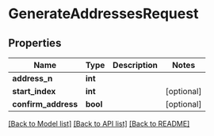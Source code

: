 # GenerateAddressesRequest

## Properties
Name | Type | Description | Notes
------------ | ------------- | ------------- | -------------
**address_n** | **int** |  | 
**start_index** | **int** |  | [optional] 
**confirm_address** | **bool** |  | [optional] 

[[Back to Model list]](../README.md#documentation-for-models) [[Back to API list]](../README.md#documentation-for-api-endpoints) [[Back to README]](../README.md)


